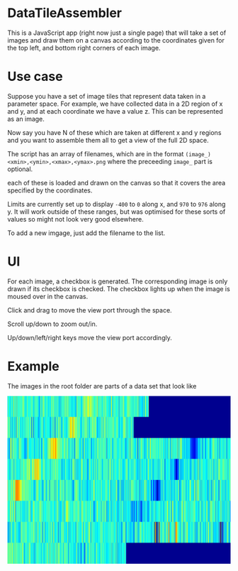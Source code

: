 # DataTileAssembler

This is a JavaScript app (right now just a single page) that will take a set of images and draw them on a canvas according to the coordinates given for the top left, and bottom right corners of each image.

# Use case

Suppose you have a set of image tiles that represent data taken in a parameter space.  For example, we have collected data in a 2D region of x and y, and at each coordinate we have a value z.
This can be represented as an image.

Now say you have N of these which are taken at different x and y regions and you want to assemble them all to get a view of the full 2D space.

The script has an array of filenames, which are in the format
`(image_)<xmin>,<ymin>,<xmax>,<ymax>.png`
where the preceeding `image_` part is optional.

each of these is loaded and drawn on the canvas so that it covers the area specified by the coordinates.

Limits are currently set up to display `-400` to `0` along x, and `970` to `976` along y.  It will work outside of these ranges, but was optimised for these sorts of values so might not look very good elsewhere.

To add a new imgage, just add the filename to the list.

# UI

For each image, a checkbox is generated.  The corresponding image is only drawn if its checkbox is checked.  The checkbox lights up when the image is moused over in the canvas.

Click and drag to move the view port through the space.

Scroll up/down to zoom out/in.

Up/down/left/right keys move the view port accordingly.

# Example

The images in the root folder are parts of a data set that look like

![alt tag](https://raw.githubusercontent.com/ollie1400/DataTileAssembler/master/image_-260.00,973.70,-100.00,973.84.png)
